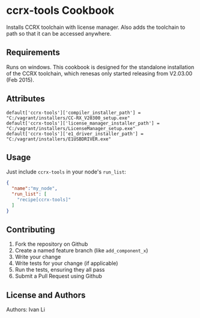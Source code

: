 ccrx-tools Cookbook
=============
Installs CCRX toolchain with license manager. Also adds the toolchain to path so that it can be accessed
anywhere.

Requirements
------------
Runs on windows. This cookbook is designed for the standalone installation of the CCRX toolchain, which renesas
only started releasing from V2.03.00 (Feb 2015).

Attributes
----------
````
default['ccrx-tools']['compiler_installer_path'] = "C:/vagrant/installers/CC-RX_V20300_setup.exe"
default['ccrx-tools']['license_manager_installer_path'] = "C:/vagrant/installers/LicenseManager_setup.exe"
default['ccrx-tools']['e1_driver_installer_path'] = "C:/vagrant/installers/E1USBDRIVER.exe"
````

Usage
-----
Just include `ccrx-tools` in your node's `run_list`:

```json
{
  "name":"my_node",
  "run_list": [
    "recipe[ccrx-tools]"
  ]
}
```

Contributing
------------
1. Fork the repository on Github
2. Create a named feature branch (like `add_component_x`)
3. Write your change
4. Write tests for your change (if applicable)
5. Run the tests, ensuring they all pass
6. Submit a Pull Request using Github

License and Authors
-------------------
Authors: Ivan Li
